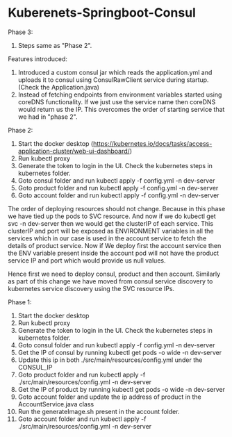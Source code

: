 # Kuberenets-Springboot-Consul
Phase 3:
1) Steps same as "Phase 2".

Features introduced:
   1) Introduced a custom consul jar which reads the application.yml and uploads it to consul using ConsulRawClient
   service during startup. (Check the <ServiceName>Application.java)
   2) Instead of fetching endpoints from environment variables started using coreDNS functionality. If we just use
    the service name then coreDNS would return us the IP. This overcomes the order of starting service that we had
    in "phase 2".


Phase 2:
1) Start the docker desktop (https://kubernetes.io/docs/tasks/access-application-cluster/web-ui-dashboard/)
2) Run kubectl proxy
3) Generate the token to login in the UI. Check the kubernetes steps in kubernetes folder.
4) Goto consul folder and run kubectl apply -f config.yml -n dev-server
5) Goto product folder and run kubectl apply -f config.yml -n dev-server
6) Goto account folder and run kubectl apply -f config.yml -n dev-server

The order of deploying resources should not change.
Because in this phase we have tied up the pods to SVC resource.
And now if we do kubectl get svc -n dev-server then we would get the clusterIP of each service.
This clusterIP and port will be exposed as ENVIRONMENT variables in all the services which in our case is used
in the account service to fetch the details of product service.
Now if We deploy first the account service then the ENV variable present inside the account pod will not have the product service IP and port which would provide us null values.

Hence first we need to deploy consul, product and then account.
Similarly as part of this change we have moved from consul service discovery to kubernetes service discovery using the SVC resource IPs.


Phase 1:
1) Start the docker desktop
2) Run kubectl proxy
3) Generate the token to login in the UI. Check the kubernetes steps in kubernetes folder.
4) Goto consul folder and run kubectl apply -f config.yml -n dev-server
5) Get the IP of consul by running kubectl get pods -o wide -n dev-server
6) Update this ip in both ./src/main/resources/config.yml under the CONSUL_IP
7) Goto product folder and run kubectl apply -f ./src/main/resources/config.yml -n dev-server
8) Get the IP of product by running kubectl get pods -o wide -n dev-server
9) Goto account folder and update the ip address of product in the AccountService.java class
10) Run the generateImage.sh present in the account folder.
10) Goto account folder and run kubectl apply -f ./src/main/resources/config.yml -n dev-server
